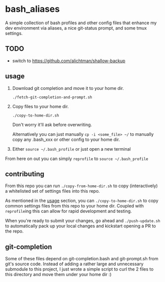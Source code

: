 # bash_aliases

A simple collection of bash profiles and other config files that enhance my dev environment via aliases, a nice git-status prompt, and some tmux settings.

## TODO

- switch to https://github.com/alichtman/shallow-backup

## usage

1. Download git completion and move it to your home dir.

   `./fetch-git-completion-and-prompt.sh`

2. Copy files to your home dir.

   `./copy-to-home-dir.sh`

   Don't worry it'll ask before overwriting.

   Alternatively you can just manually `cp -i <some_file> ~/` to manually copy any .bash_xxx or other config to your home dir.

3. Either `source ~/.bash_profile` or just open a new terminal

From here on out you can simply `reprofile` to `source ~/.bash_profile`

## contributing

From this repo you can run `./copy-from-home-dir.sh` to copy (interactively) a whitelisted set of settings files into this repo.

As mentioned in the [usage](#usage) section, you can `./copy-to-home-dir.sh` to copy common settings files from this repo to your home dir. Coupled with `reprofile`ing this can allow for rapid development and testing.

When you're ready to submit your changes, go ahead and `./push-update.sh` to automatically pack up your local changes and kickstart opening a PR to the repo.

## git-completion

Some of these files depend on git-completion.bash and git-prompt.sh from git's source code. Instead of adding a rather large and unnecessary submodule to this project, I just wrote a simple script to curl the 2 files to this directory and move them under your home dir :)
